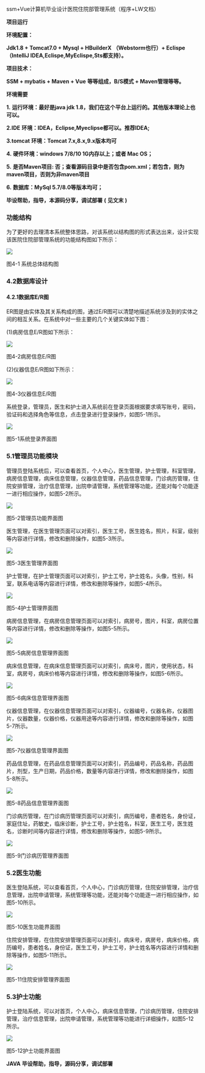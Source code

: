 ssm+Vue计算机毕业设计医院住院部管理系统（程序+LW文档）

**项目运行**

**环境配置：**

**Jdk1.8 + Tomcat7.0 + Mysql + HBuilderX** **（Webstorm也行）+ Eclispe（IntelliJ
IDEA,Eclispe,MyEclispe,Sts都支持）。**

**项目技术：**

**SSM + mybatis + Maven + Vue** **等等组成，B/S模式 + Maven管理等等。**

**环境需要**

**1.** **运行环境：最好是java jdk 1.8，我们在这个平台上运行的。其他版本理论上也可以。**

**2.IDE** **环境：IDEA，Eclipse,Myeclipse都可以。推荐IDEA;**

**3.tomcat** **环境：Tomcat 7.x,8.x,9.x版本均可**

**4.** **硬件环境：windows 7/8/10 1G内存以上；或者 Mac OS；**

**5.** **是否Maven项目: 否；查看源码目录中是否包含pom.xml；若包含，则为maven项目，否则为非maven项目**

**6.** **数据库：MySql 5.7/8.0等版本均可；**

**毕设帮助，指导，本源码分享，调试部署** **(** **见文末** **)**

### 功能结构

为了更好的去理清本系统整体思路，对该系统以结构图的形式表达出来，设计实现该医院住院部管理系统的功能结构图如下所示：

![](./res/6bc3db3a28ca4543bb1f8ec2020b2cc2.png)

图4-1 系统总体结构图

### 4.2数据库设计

#### 4.2.1数据库E/R图

ER图是由实体及其关系构成的图，通过E/R图可以清楚地描述系统涉及到的实体之间的相互关系。在系统中对一些主要的几个关键实体如下图：

(1)病房信息E/R图如下所示：

![](./res/667949688ad84523bf9a53399ee16eea.png)

图4-2病房信息E/R图

(2)仪器信息E/R图如下所示：

![](./res/c74108b905ca4ddbb1c1c037737e6f55.png)

图4-3仪器信息E/R图

系统登录，管理员，医生和护士进入系统前在登录页面根据要求填写账号，密码，验证码和选择角色等信息，点击登录进行登录操作，如图5-1所示。

![](./res/7393af1f397a4a8f84eb871327753911.png)

图5-1系统登录界面图

### 5.1管理员功能模块

管理员登陆系统后，可以查看首页，个人中心，医生管理，护士管理，科室管理，病房信息管理，病床信息管理，仪器信息管理，药品信息管理，门诊病历管理，住院安排管理，治疗信息管理，出院申请管理，系统管理等功能，还能对每个功能逐一进行相应操作，如图5-2所示。

![](./res/d64d515ba38942f4846f62f3815aa2c1.png)

图5-2管理员功能界面图

医生管理，在医生管理页面可以对索引，医生工号，医生姓名，照片，科室，级别等内容进行详情，修改和删除操作，如图5-3所示。

![](./res/f1e8fd81369c4a41bfdea84563dc13b3.png)

图5-3医生管理界面图

护士管理，在护士管理页面可以对索引，护士工号，护士姓名，头像，性别，科室，联系电话等内容进行详情，修改和删除等操作，如图5-4所示。

![](./res/663c9428aa2742e98a576eb30055f96d.png)

图5-4护士管理界面图

病房信息管理，在病房信息管理页面可以对索引，病房号，图片，科室，病房位置等内容进行详情，修改和删除等操作，如图5-5所示。

![](./res/40b08abbffbd446aa35e86d6e3308786.png)

图5-5病房信息管理界面图

病床信息管理，在病床信息管理页面可以对索引，病床号，图片，使用状态，科室，病房号，病床价格等内容进行详情，修改和删除等操作，如图5-6所示。

![](./res/091f791f1ea1482c99b880615669c876.png)

图5-6病床信息管理界面图

仪器信息管理，在仪器信息管理页面可以对索引，仪器编号，仪器名称，仪器图片，仪器数量，仪器价格，仪器用途等内容进行详情，修改和删除等操作，如图5-7所示。

![](./res/7629771ce9924ffca626d79145109f4b.png)

图5-7仪器信息管理界面图

药品信息管理，在药品信息管理页面可以对索引，药品编号，药品名称，药品图片，剂型，生产日期，药品价格，数量等内容进行详情，修改和删除操作，如图5-8所示。

![](./res/b10338d48afe4c1e9cd76f9f32a4b04c.png)

图5-8药品信息管理界面图

门诊病历管理，在门诊病历管理页面可以对索引，病历编号，患者姓名，身份证，家庭住址，药敏史，临床诊断，护士工号，护士姓名，科室，医生工号，医生姓名，诊断时间等内容进行详情，修改和删除等操作，如图5-9所示。

![](./res/50bdbf2966764f2b962eeb77e2231b9c.png)

图5-9门诊病历管理界面图

### 5.2医生功能

医生登陆系统，可以查看首页，个人中心，门诊病历管理，住院安排管理，治疗信息管理，出院申请管理，系统管理等功能，还能对每个功能逐一进行相应操作，如图5-10所示。

![](./res/dbd45c04fe02424393a2d5d4a6b1aa12.png)

图5-10医生功能界面图

住院安排管理，在住院安排管理页面可以对索引，病床号，病房号，病床价格，病历编号，患者姓名，身份证，医生工号，护士工号，护士姓名等内容进行详情和删除等操作，如图5-11所示。

![](./res/bedef0c4b8d640f383092f6e3d08b801.png)

图5-11住院安排管理界面图

### 5.3护士功能

护士登陆系统，可以对首页，个人中心，病床信息管理，门诊病历管理，住院安排管理，治疗信息管理，出院申请管理，系统管理等功能进行详细操作，如图5-12所示。

![](./res/1e06dff2673c45ca86a31c8b277f6f3f.png)

图5-12护士功能界面图

**JAVA** **毕设帮助，指导，源码分享，调试部署**

